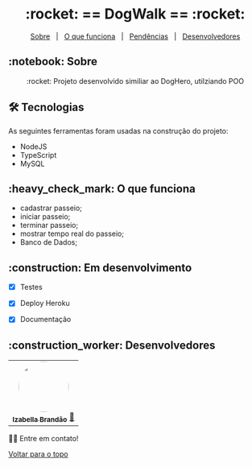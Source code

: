 
<h1 align="center" id="top">:rocket: == DogWalk == :rocket:</h1>

<p align="center">
  <a href="#sobre">Sobre</a> &#xa0; | &#xa0; 
  <a href="#funciona">O que funciona</a> &#xa0; | &#xa0;
  <a href="#pendente">Pendências</a> &#xa0; | &#xa0;
  <a href="#desenvolvedores">Desenvolvedores</a>
</p>

<h2 id="sobre">:notebook: Sobre </h2>

<p align="center">:rocket: Projeto desenvolvido similiar ao DogHero, utilziando POO </p>

<h2 id="tecnologias"> 🛠 Tecnologias </h2>

As seguintes ferramentas foram usadas na construção do projeto:

* NodeJS
* TypeScript
* MySQL


<h2 id="funciona">:heavy_check_mark: O que funciona</h2>

* cadastrar passeio;
* iniciar passeio;
* terminar passeio;
* mostrar tempo real do passeio;
* Banco de Dados;
 
<h2 id="pendente">:construction: Em desenvolvimento</h2>

- [x] Testes
- [x] Deploy Heroku
- [x] Documentação


<h2 id="desenvolvedores">:construction_worker: Desenvolvedores</h2>

<table> 
<tr>

 <td align="center"><a href="https://github.com/bellacbs"><img style="border-radius: 50%" src="https://avatars.githubusercontent.com/u/35279793?v=4" width="100px" alt=""/>
 <br />
 <sub><b>Izabella Brandão</b></sub></a> <a href="https://github.com/bellacbs">🚀</a></td>
 
</tr>
  
</table>

👋🏽 Entre em contato!

<a href="#top">Voltar para o topo</a>
